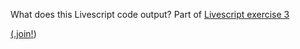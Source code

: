 What does this Livescript code output? Part of [Livescript exercise 3](livescript-3-example)

<a href="livescript-ops-as-functions" class="codelink" title="Partial application, operators as functions">(.join</a><a href="livescript-function-call" class="codelink" title="Function call">!</a><span class="codenolink">)</span>

